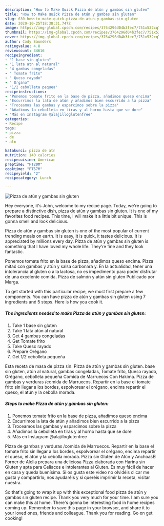 ```yaml
---
description: "How to Make Quick Pizza de atún y gambas sin gluten"
title: "How to Make Quick Pizza de atún y gambas sin gluten"
slug: 630-how-to-make-quick-pizza-de-atun-y-gambas-sin-gluten
date: 2020-10-25T18:38:31.747Z
image: https://img-global.cpcdn.com/recipes/3764296d04b3fec7/751x532cq70/pizza-de-atun-y-gambas-sin-gluten-foto-principal.jpg
thumbnail: https://img-global.cpcdn.com/recipes/3764296d04b3fec7/751x532cq70/pizza-de-atun-y-gambas-sin-gluten-foto-principal.jpg
cover: https://img-global.cpcdn.com/recipes/3764296d04b3fec7/751x532cq70/pizza-de-atun-y-gambas-sin-gluten-foto-principal.jpg
author: Cody Saunders
ratingvalue: 4.8
reviewcount: 34616
recipeingredient:
- "1 base sin gluten"
- "1 lata atn al natural"
- "4 gambas congeladas"
- " Tomate frito"
- " Queso rayado"
- " Organo"
- "1/2 cebolleta pequea"
recipeinstructions:
- "Ponemos tomate frito en la base de pizza, añadimos queso encima"
- "Escurrimos la lata de atún y añadimos bien escurrido a la pizza"
- "Troceamos las gambas y esparcimos sobre la pizza"
- "Añadimos la cebolleta en tiras y al horno hasta que se dore"
- "Más en Instagram @alajilloglutenfree"
categories:
- Recipe
tags:
- pizza
- de
- atn

katakunci: pizza de atn 
nutrition: 140 calories
recipecuisine: American
preptime: "PT20M"
cooktime: "PT57M"
recipeyield: "2"
recipecategory: Lunch

---
```



![Pizza de atún y gambas sin gluten](https://img-global.cpcdn.com/recipes/3764296d04b3fec7/751x532cq70/pizza-de-atun-y-gambas-sin-gluten-foto-principal.jpg)

Hey everyone, it's John, welcome to my recipe page. Today, we're going to prepare a distinctive dish, pizza de atún y gambas sin gluten. It is one of my favorites food recipes. This time, I will make it a little bit unique. This is gonna smell and look delicious.

Pizza de atún y gambas sin gluten is one of the most popular of current trending meals on earth. It is easy, it is quick, it tastes delicious. It is appreciated by millions every day. Pizza de atún y gambas sin gluten is something that I have loved my whole life. They're fine and they look fantastic.

Ponemos tomate frito en la base de pizza, añadimos queso encima. Pizza mitad con gambas y atún y salsa carbonara y. En la actualidad, tener una intolerancia al gluten o a la lactosa, no es impedimento para poder disfrutar de una excelente comida. Pizza de salmón y atún sin gluten Publicado por Marga.


To get started with this particular recipe, we must first prepare a few components. You can have pizza de atún y gambas sin gluten using 7 ingredients and 5 steps. Here is how you cook it.

<!--inarticleads1-->

##### The ingredients needed to make Pizza de atún y gambas sin gluten:

1. Take 1 base sin gluten
1. Take 1 lata atún al natural
1. Get 4 gambas congeladas
1. Get  Tomate frito
1. Take  Queso rayado
1. Prepare  Orégano
1. Get 1/2 cebolleta pequeña


Esta receta de masa de pizza sin. Pizza de atún y gambas sin gluten. base sin gluten, atún al natural, gambas congeladas, Tomate frito, Queso rayado, Orégano, cebolleta pequeña Comida de Marruecos Con Hakima. Pizza de gambas y verduras /comida de Marruecos. Repartir en la base el tomate frito sin llegar a los bordes, espolvorear el orégano, encima repartir el queso, el atún y la cebolla morada. 

<!--inarticleads2-->

##### Steps to make Pizza de atún y gambas sin gluten:

1. Ponemos tomate frito en la base de pizza, añadimos queso encima
1. Escurrimos la lata de atún y añadimos bien escurrido a la pizza
1. Troceamos las gambas y esparcimos sobre la pizza
1. Añadimos la cebolleta en tiras y al horno hasta que se dore
1. Más en Instagram @alajilloglutenfree


Pizza de gambas y verduras /comida de Marruecos. Repartir en la base el tomate frito sin llegar a los bordes, espolvorear el orégano, encima repartir el queso, el atún y la cebolla morada. Pizza sin Gluten de Atún y AnchoasEl Forner de Alella prepara una deliciosa Pizza elaborada con Harina sin Gluten y apta para Celíacos e intolerantes al Gluten. Es muy fácil de hacer en casa y queda buenísima. Si os gusta este vídeo no olvidéis clicar me gusta y compartirlo, nos ayudaréis y si queréis imprimir la receta, visitar nuestra. 

So that's going to wrap it up with this exceptional food pizza de atún y gambas sin gluten recipe. Thank you very much for your time. I am sure you can make this at home. There's gonna be interesting food in home recipes coming up. Remember to save this page in your browser, and share it to your loved ones, friends and colleague. Thank you for reading. Go on get cooking!
